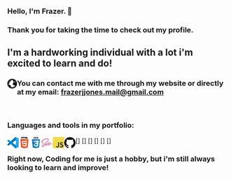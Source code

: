 ### Hello, I'm Frazer. 👋

### Thank you for taking the time to check out my profile.

## I'm a hardworking individual with a lot i'm excited to learn and do!

### You can contact me with me through my website [<img align="left" alt="frazerportfolio.netlify.app" width="22px" src="https://raw.githubusercontent.com/iconic/open-iconic/master/svg/globe.svg" />][website] or directly at my email: frazerjjones.mail@gmail.com

<br />

### Languages and tools in my portfolio:

[<img align="left" alt="Visual Studio Code" width="26px" src="https://raw.githubusercontent.com/github/explore/80688e429a7d4ef2fca1e82350fe8e3517d3494d/topics/visual-studio-code/visual-studio-code.png" />]
[<img align="left" alt="HTML5" width="26px" src="https://raw.githubusercontent.com/github/explore/80688e429a7d4ef2fca1e82350fe8e3517d3494d/topics/html/html.png" />]
[<img align="left" alt="CSS3" width="26px" src="https://raw.githubusercontent.com/github/explore/80688e429a7d4ef2fca1e82350fe8e3517d3494d/topics/css/css.png" />]
[<img align="left" alt="Sass" width="26px" src="https://raw.githubusercontent.com/github/explore/80688e429a7d4ef2fca1e82350fe8e3517d3494d/topics/sass/sass.png" />]
[<img align="left" alt="JavaScript" width="26px" src="https://raw.githubusercontent.com/github/explore/80688e429a7d4ef2fca1e82350fe8e3517d3494d/topics/javascript/javascript.png" />]
[<img align="left" alt="GitHub" width="26px" src="https://raw.githubusercontent.com/github/explore/78df643247d429f6cc873026c0622819ad797942/topics/github/github.png" />]

### Right now, Coding for me is just a hobby, but i'm still always looking to learn and improve!

[website]: https://frazerportfolio.netlify.app/

